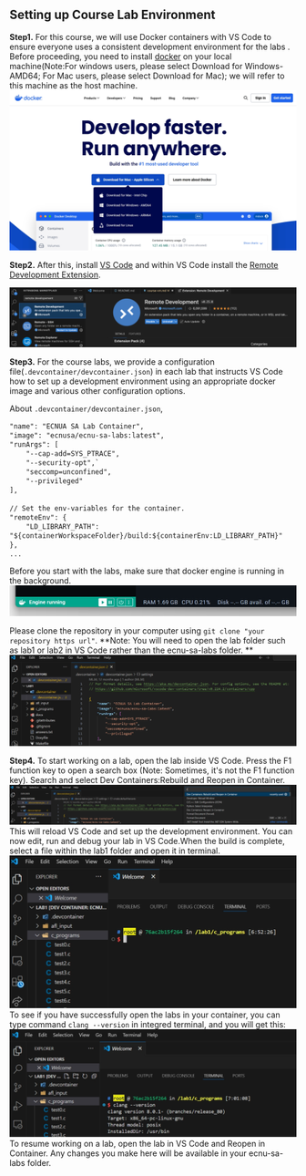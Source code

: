## Setting up Course Lab Environment

**Step1.** For this course, we will use Docker containers with VS Code to ensure everyone uses a consistent development environment for the labs . Before proceeding, you need to install <a href="https://www.docker.com/">docker</a> on your local machine(Note:For windows users, please select Download for Windows-AMD64; For Mac users, please select Download for Mac); we will refer to this machine as the host machine. 
![](../images/course-vm-d.jpg)

**Step2.** After this, install <a href="https://code.visualstudio.com/Download">VS Code</a> and within VS Code install the <a href="https://code.visualstudio.com/docs/remote/remote-overview">Remote Development Extension</a>. 

![](../images/remote_development.png)

**Step3.** For the course labs, we provide a configuration file(`.devcontainer/devcontainer.json`) in each lab that instructs VS Code how to set up a development environment using an appropriate docker image and various other configuration options. 

About `.devcontainer/devcontainer.json`,
```
"name": "ECNUA SA Lab Container",
"image": "ecnusa/ecnu-sa-labs:latest",
"runArgs": [
	"--cap-add=SYS_PTRACE",
	"--security-opt",`
	"seccomp=unconfined",
	"--privileged"
],

// Set the env-variables for the container.
"remoteEnv": {
	"LD_LIBRARY_PATH": "${containerWorkspaceFolder}/build:${containerEnv:LD_LIBRARY_PATH}"
},
...
```
Before you start with the labs, make sure that docker engine is running in the background. 
![](../images/course-vm-f.jpg)

Please clone the repository in your computer using `git clone "your repository https url"`.
**Note: You will need to open the lab folder such as lab1 or lab2 in VS Code rather than the ecnu-sa-labs folder. **
![](../images/course-vm-e.jpg)

**Step4.** To start working on a lab, open the lab inside VS Code. Press the F1 function key to open a search box (Note: Sometimes, it's not the F1 function key). Search and select Dev Containers:Rebuild and Reopen in Container. 
![](../images/course-vm-g.jpg)
This will reload VS Code and set up the development environment. You can now edit, run and debug your lab in VS Code.When the build is complete, select a file within the lab1 folder and open it in terminal.
![](../images/course-vm-h.jpg) 
To see if you have successfully open the labs in your container, you can type command `clang --version` in integred terminal, and you will get this:![](../images/course-vm-i.jpg)
To resume working on a lab, open the lab in VS Code and Reopen in Container. Any changes you make here will be available in your ecnu-sa-labs folder.

<!-- When the F1 key work, you will see..

![](../images/course-vm-c.png)

When the F1 key doesn't work, you can do the following:

![](../images/course-vm-a.png)
![](./images/course-vm-b.png) -->
